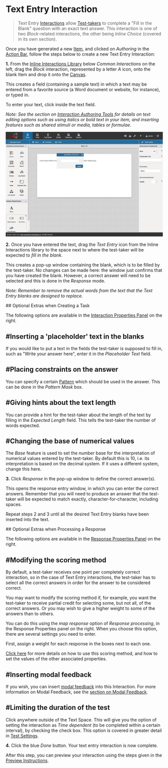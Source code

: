 <!--
created_at: 2016-12-15
authors:         
    - "Catherine Pease"
--> 

# Text Entry Interaction

>Text Entry [Interactions](../appendix/glossary.md#interaction) allow [Test-takers](../appendix/glossary.md#test-taker) to complete a "Fill in the Blank" question with an exact text answer. This interaction is one of two *Block*-related interactions, the other being *Inline Choice* (covered in its own section).

Once you have generated a new [Item](../appendix/glossary.md#item), and clicked on *Authoring* in the [Action Bar](../appendix/glossary.md#action-bar), follow the steps below to create a new Text Entry Interaction:

**1.** From the [Inline Interactions Library](../appendix/glossary.md#inline-interactions-library) below *Common Interactions* on the left, drag the *Block* interaction, represented by a letter *A* icon, onto the blank Item and drop it onto the [Canvas](../appendix/glossary.md#canvas).

This creates a field (containing a sample text) in which a text may be entered from a favorite source (a Word document or website, for instance), or typed in. 

To enter your text, click inside the text field.

*Note: See the section on [Interaction Authoring Tools](../interactions/interaction-authoring-tools.md) for details on text editing options such as using italics or bold text in your item, and inserting features such as shared stimuli or media, tables or formulae.*

![Text Entry Interaction](../resources/backend/items/authoring-89.png)

**2.** Once you have entered the text, drag the *Text Entry* icon from the Inline Interactions library to the space next to where the test-taker will be expected to *fill in the blank*.

This creates a pop-up window containing the blank, which is to be filled by the test-taker. No changes can be made here: the window just confirms that you have created the blank. However, a correct answer will need to be selected and this is done in the *Response* mode.

*Note: Remember to remove the actual words from the text that the Text Entry blanks are designed to replace.*

<aside class="optional-extras">
## Optional Extras when Creating a Task

The following options are available in the [Interaction Properties Panel](../appendix/glossary.md#interaction-properties-panel) on the right.

## #Inserting a 'placeholder' text in the blanks 

If you would like to put a text in the fields the test-taker is supposed to fill in, such as "Write your answer here", enter it in the *Placeholder Text* field.
 
## #Placing constraints on the answer

You can specify a certain [Pattern](../appendix/glossary.md#pattern) which should be used in the answer. This can be done in the *Pattern Mask* box.
 
## #Giving hints about the text length

You can provide a hint for the test-taker about the length of the text by filling in the *Expected Length* field. This tells the test-taker the number of words expected.

## #Changing the base of numerical values

The *Base* feature is used to set the number base for the interpretation of numerical values entered by the test-taker. By default this is 10, i.e. its interpretation is based on the decimal system. If it uses a different system, change this here. 

</aside>

**3.** Click *Response* in the pop-up window to define the correct answer(s).

This opens the response entry window, in which you can enter the correct answers. Remember that you will need to produce an answer that the test-taker will be expected to match exactly, character-for-character, including spaces. 

Repeat steps 2 and 3 until all the desired Text Entry blanks have been inserted into the text.

<aside class="optional-extras">
## Optional Extras when Processing a Response

The following options are available in the [Response Properties Panel](../appendix/glossary.md#response-properties-panel) on the right.

## #Modifying the scoring method

By default, a test-taker receives one point per completely correct interaction, so in the case of Text Entry interactions, the test-taker has to select all the correct answers in order for the answer to be considered correct.

You may want to modify the scoring method if, for example, you want the test-taker to receive partial credit for selecting some, but not all, of the correct answers. Or you may wish to give a higher weight to some of the answers than to others. 

You can do this using the *map response* option of *Response processing*, in the Response Properties panel on the right. When you choose this option, there are several settings you need to enter.
 
First, assign a weight for each response in the boxes next to each one.

[Click here](../items/item-scoring-rules.md#item-scoring-rules) for more details on how to use this scoring method, and how to set the values of the other associated properties.


## #Inserting modal feedback 

If you wish, you can insert [modal feedback](../appendix/glossary.md#modal-feedback) into this Interaction. For more information on Modal Feedback, see the [section on Modal Feedback](../items/modal-feedback.md).

## #Limiting the duration of the test

Click anywhere outside of the Text Space. This will give you the option of setting the interaction as *Time dependent* (to be completed within a certain interval), by checking the check box. This option is covered in greater detail in [Test Settings](../tests/tests-settings.md).

</aside>

**4.** Click the blue *Done* button. Your text entry interaction is now complete.

After this step, you can preview your interaction using the steps given in the [Preview Instructions](../items/preview.md).
